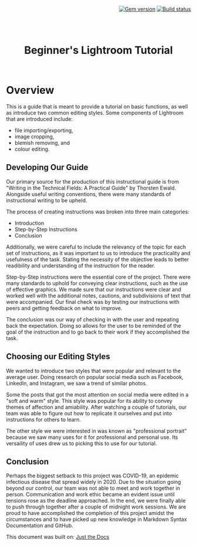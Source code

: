 <p align="right">
    <a href="https://badge.fury.io/rb/just-the-docs"><img src="https://badge.fury.io/rb/just-the-docs.svg" alt="Gem version"></a> <a href="https://github.com/pmarsceill/just-the-docs/actions"><img src="https://github.com/pmarsceill/just-the-docs/workflows/CI/badge.svg" alt="Build status"></a>
</p>
<br><br>
<p align="center">
    <h1 align="center">Beginner's Lightroom Tutorial</h1>
    <br>
</p>

# Overview

This is a guide that is meant to provide a tutorial on basic functions, as well as introduce two common editing styles. Some components of Lightroom that are introduced include:

* file importing/exporting,
* image cropping,
* blemish removing, and
* colour editing.

## Developing Our Guide

Our primary source for the production of this instructional guide is from "Writing in the Technical Fields: A Practical Guide" by Thorsten Ewald. Alongside useful writing conventions, there were many standards of instructional writing to be upheld.

The process of creating instructions was broken into three main categories:
* Introduction
* Step-by-Step Instructions
* Conclusion

Additionally, we were careful to include the relevancy of the topic for each set of instructions, as it was important to us to introduce the practicality and usefulness of the task. Stating the necessity of the objective leads to better readibility and understanding of the instruction for the reader.

Step-by-Step instructions were the essential core of the project. There were many standards to uphold for conveying clear instructions, such as the use of effective graphics. We made sure that our instructions were clear and worked well with the additional notes, cautions, and subdivisions of text that were accompanied. Our final check was by testing our instructions with peers and getting feedback on what to improve.

The conclusion was our way of checking in with the user and repeating back the expectation. Doing so allows for the user to be reminded of the goal of the instruction and to go back to their work if they accomplished the task.

## Choosing our Editing Styles

We wanted to introduce two styles that were popular and relevant to the average user. Doing research on popular social media such as Facebook, LinkedIn, and Instagram, we saw a trend of similar photos. 

Some the posts that got the most attention on social media were edited in a "soft and warm" style. This style was popular for its ability to convey themes of affection and amiability. After watching a couple of tutorials, our team was able to figure out how to replicate it ourselves and put into instructions for others to learn. 

The other style we were interested in was known as "professional portrait" because we saw many uses for it for professional and personal use. Its versaility of uses drew us to picking this to use for our tutorial.

## Conclusion

Perhaps the biggest setback to this project was COVID-19, an epidemic infectious disease that spread widely in 2020. Due to the situation going beyond our control, our team was not able to meet and work together in person. Communication and work ethic became an evident issue until tensions rose as the deadline approached. 
In the end, we were finally able to push through together after a couple of midnight work sessions. We are proud to have accomplished the completion of this project amidst the circumstances and to have picked up new knowledge in Markdown Syntax Documentation and GitHub.

This document was built on:
[Just the Docs](https://github.com/pmarsceill/just-the-docs)

